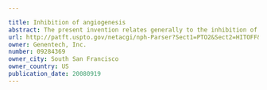 ```yaml
---

title: Inhibition of angiogenesis
abstract: The present invention relates generally to the inhibition of inflammatory cell-mediated angiogenesis. In particular, the invention concerns the prevention or treatment of tumor angiogenesis, and the inhibition of tumor development, using Bv8 antagonists, such as anti-Bv8 antibodies.
url: http://patft.uspto.gov/netacgi/nph-Parser?Sect1=PTO2&Sect2=HITOFF&p=1&u=%2Fnetahtml%2FPTO%2Fsearch-adv.htm&r=1&f=G&l=50&d=PALL&S1=09284369&OS=09284369&RS=09284369
owner: Genentech, Inc.
number: 09284369
owner_city: South San Francisco
owner_country: US
publication_date: 20080919
---
```

